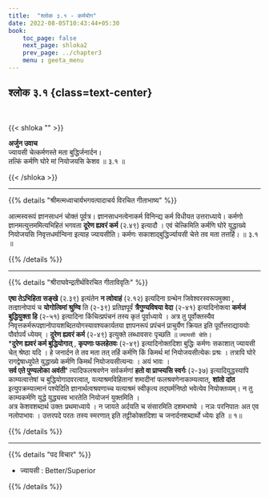 ```yaml
---
title:  "श्लोक ३.१ - कर्मयोग"
date: 2022-08-05T10:43:44+05:30
book:
    toc_page: false
    next_page: shloka2
    prev_page: ../chapter3
    menu : geeta_menu
---
```



## श्लोक ३.१ {class=text-center}

<br/>

{{< shloka  ""  >}}

**अर्जुन उवाच**  
ज्यायसी चेत्कर्मणस्ते मता बुद्धिर्जनार्दन।  
तत्किं कर्मणि घोरे मां नियोजयसि केशव ॥ ३.१ ॥

{{< /shloka >}}

---

{{% details "श्रीमत्मध्वाचार्यभगवत्पादाचर्य विरचित  गीताभाष्य" %}}

आत्मस्वरूपं ज्ञानसाधनं चोक्तं पूर्वत्र। ज्ञानसाधनत्वेनाकर्म विनिन्द्य कर्म विधीयत उत्तराध्याये। कर्मणो ज्ञानमत्युत्तममित्यभिहितं भगवता **दूरेण ह्यवरं कर्म** (२.४९) इत्यादौ । एवं चेत्किमिति कर्मणि घोरे युद्धाख्ये नियोजयसि निवृत्तधर्मान्विना इत्याह ज्यायसीति। कर्मणः सकाशाद्बुद्धिर्ज्यायसी चेत्ते तव मता तत्तर्हि। ॥ ३.१ ॥

{{% /details %}}  

---

{{% details "श्रीराघवेन्द्रतीर्थविरचित गीताविवृतिः" %}}

**एषा तेऽभिहिता सङ्खे** (२.३९) इत्यंतेन **न त्वोवाहं** (२.१२) इत्यदिना 
ग्रन्थेन जिवेश्वरस्वरूपमुक्वा , तत्ज्ञानोपायं च **योगोत्विमां श्रुण्वि** ति
(२-३९) प्रतिज्ञपूर्वं **त्रैगुण्यविषया वेदा** (२-४१) इत्यादिनोक्त्वा **कर्मजं बुद्धियुक्ता हि** (२-५१)
इत्यादिना  किंचित्प्रपंचनं तस्य कृतं पूर्वाध्याये । अत्र
तु  पूर्वोक्तस्यैव निवृत्तकर्मरूपज्ञानोपायशब्दितयोगस्यावश्यकार्यतया ज्ञापनरूपं
प्रपंचनं प्राचुर्येण क्रियत इति पूर्वोत्तराद्याययोः पौर्वापर्यं ध्येयम्‌ । 
**दुरेण ह्यवरं कर्म** (२-४९) इत्युक्ते लब्धावसरः पृच्छति ॥ `ज्यायसी चेति`।  
***दुरेण ह्यवरं कर्म बुद्धियोगात्‌** , **कृपणाः फलहेतवः**  (२-४९) इत्यादिनोक्तदिशा बुद्धिः
कर्मणः सकाशात्‌ ज्यायसी चेत्‌ श्रेष्ठा यदि । हे जनार्दन ते तव मता तत्‌ तर्हि
कर्मणि किं किमर्थ मां नियोजयसीत्येकः प्रश्रः । तत्रापि घोरे रागद्वेषाध्युपेते
युद्धाख्ये कर्मणि किमर्थं नियोजयसीत्यन्यः । अयं भावः ।   
**सर्व एते पुण्यलोका अवंती'** त्यादिफलश्रवणेन सर्वकर्मणां **हतो वा प्राप्स्यसि स्वर्गः** (२-३७) 
इत्यादियुद्धस्यापि काम्यत्वात्तेषां च बुद्धियोगादवरत्वात्‌, यत्याश्रमविहितानां
शमादीनां फलश्रवणेनाकाम्यत्वात्‌, **शांतो दांत** इत्युपक्रम्यात्मानं पश्येदिति
ज्ञानार्थत्वश्रवणाच्च यत्याश्रमं स्वीकृत्य तद्घर्मनिष्ठो भवेत्येव नियोक्तव्यम्‌। न तु
काम्यकर्मणि युद्धे युद्ध्यस्व भारतेति नियोजनं युक्तमिति ।   
अत्र केशवशब्दार्थ उक्तः प्रथमाध्याये । न जायते अर्दयति च संसारमिति दशमभाष्ये । नञः
परनिपातः अत एव नलोपाभावः । उत्तरपदे परतः तस्य स्मरणात्‌ इति
तट्टीकोक्तदिशा च जनार्दनशब्दार्थो ध्येयः इति ॥ १॥


{{% /details %}}


---

{{% details "पद विचार" %}}

- ज्यायसी : Better/Superior

{{% /details %}}